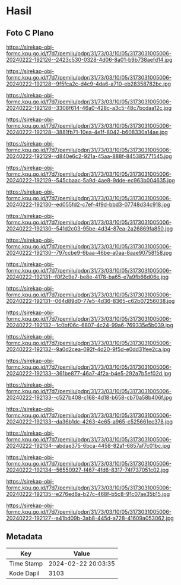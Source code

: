 # Hasil

## Foto C Plano

https://sirekap-obj-formc.kpu.go.id/f7d7/pemilu/pdpr/31/73/03/10/05/3173031005006-20240222-192126--2423c530-0328-4d06-8a01-b9b738aefd14.jpg

https://sirekap-obj-formc.kpu.go.id/f7d7/pemilu/pdpr/31/73/03/10/05/3173031005006-20240222-192128--9f5fca2c-d4c9-4da6-a710-eb28358782bc.jpg

https://sirekap-obj-formc.kpu.go.id/f7d7/pemilu/pdpr/31/73/03/10/05/3173031005006-20240222-192128--3308f614-46a0-428c-a3c5-48c7bcdaa12c.jpg

https://sirekap-obj-formc.kpu.go.id/f7d7/pemilu/pdpr/31/73/03/10/05/3173031005006-20240222-192128--3881fb71-10ea-4e1f-8042-b608330a14ae.jpg

https://sirekap-obj-formc.kpu.go.id/f7d7/pemilu/pdpr/31/73/03/10/05/3173031005006-20240222-192129--d840e6c2-921a-45aa-888f-845385771545.jpg

https://sirekap-obj-formc.kpu.go.id/f7d7/pemilu/pdpr/31/73/03/10/05/3173031005006-20240222-192129--545cbaac-5a9d-4ae8-9dde-ec963b004635.jpg

https://sirekap-obj-formc.kpu.go.id/f7d7/pemilu/pdpr/31/73/03/10/05/3173031005006-20240222-192130--ed055fd2-c7ef-4f9d-bbd3-07748d34c918.jpg

https://sirekap-obj-formc.kpu.go.id/f7d7/pemilu/pdpr/31/73/03/10/05/3173031005006-20240222-192130--541d2c03-95be-4d34-87ea-2a26869fa850.jpg

https://sirekap-obj-formc.kpu.go.id/f7d7/pemilu/pdpr/31/73/03/10/05/3173031005006-20240222-192130--797ccbe9-6baa-46be-a0aa-8aae90758158.jpg

https://sirekap-obj-formc.kpu.go.id/f7d7/pemilu/pdpr/31/73/03/10/05/3173031005006-20240222-192131--f0f2c9e7-be8e-4178-ba65-e7a9fb66d06e.jpg

https://sirekap-obj-formc.kpu.go.id/f7d7/pemilu/pdpr/31/73/03/10/05/3173031005006-20240222-192131--064d89d0-77e5-4d36-8365-c62b07256038.jpg

https://sirekap-obj-formc.kpu.go.id/f7d7/pemilu/pdpr/31/73/03/10/05/3173031005006-20240222-192132--1c0bf06c-6807-4c24-99a6-769335e5b039.jpg

https://sirekap-obj-formc.kpu.go.id/f7d7/pemilu/pdpr/31/73/03/10/05/3173031005006-20240222-192132--9a0d2cea-092f-4d20-9f5d-e0dd31fee2ca.jpg

https://sirekap-obj-formc.kpu.go.id/f7d7/pemilu/pdpr/31/73/03/10/05/3173031005006-20240222-192133--361be877-46a7-4f2a-b4e5-292a7b5ef02d.jpg

https://sirekap-obj-formc.kpu.go.id/f7d7/pemilu/pdpr/31/73/03/10/05/3173031005006-20240222-192133--c527b408-c168-4d18-b658-cb70a58b406f.jpg

https://sirekap-obj-formc.kpu.go.id/f7d7/pemilu/pdpr/31/73/03/10/05/3173031005006-20240222-192133--da36b1dc-4263-4e65-a965-c525661ec378.jpg

https://sirekap-obj-formc.kpu.go.id/f7d7/pemilu/pdpr/31/73/03/10/05/3173031005006-20240222-192134--abdae375-6bca-4458-82a1-6857af7c01bc.jpg

https://sirekap-obj-formc.kpu.go.id/f7d7/pemilu/pdpr/31/73/03/10/05/3173031005006-20240222-192134--56550927-f467-4fd6-8317-74f737051c02.jpg

https://sirekap-obj-formc.kpu.go.id/f7d7/pemilu/pdpr/31/73/03/10/05/3173031005006-20240222-192135--e276ed6a-b27c-468f-b5c8-91c07ae35b15.jpg

https://sirekap-obj-formc.kpu.go.id/f7d7/pemilu/pdpr/31/73/03/10/05/3173031005006-20240222-192127--a41bd09b-3ab8-445d-a728-41609a053062.jpg


## Metadata

| Key        | Value               |
| ---------- | ------------------- |
| Time Stamp | 2024-02-22 20:03:35 |
| Kode Dapil | 3103                |



